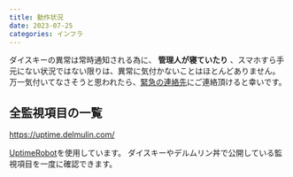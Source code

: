 ```yaml
---
title: 動作状況
date: 2023-07-25
categories: インフラ
---
```


ダイスキーの異常は常時通知される為に、 __管理人が寝ていたり__ 、スマホすら手元にない状況ではない限りは、異常に気付かないことはほとんどありません。
万一気付いてなさそうと思われたら、[緊急の連絡先](/articles/緊急時の連絡先)にご連絡頂けると幸いです。

## 全監視項目の一覧

https://uptime.delmulin.com/

[UptimeRobot](https://uptimerobot.com/?rid=fbcfab9671574f)を使用しています。
ダイスキーやデルムリン丼で公開している監視項目を一度に確認できます。
